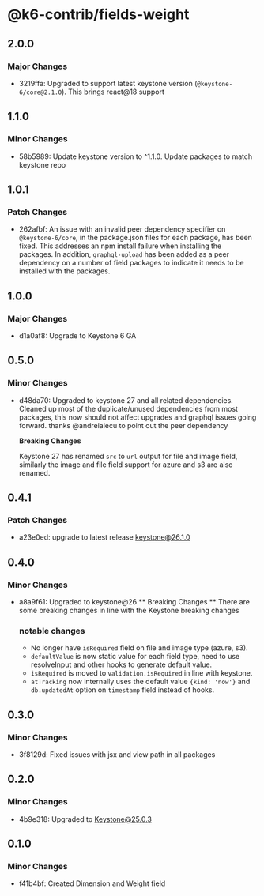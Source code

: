 # @k6-contrib/fields-weight

## 2.0.0

### Major Changes

- 3219ffa: Upgraded to support latest keystone version (`@keystone-6/core@2.1.0`). This brings react@18 support

## 1.1.0

### Minor Changes

- 58b5989: Update keystone version to ^1.1.0. Update packages to match keystone repo

## 1.0.1

### Patch Changes

- 262afbf: An issue with an invalid peer dependency specifier on `@keystone-6/core`, in the package.json files for each package, has been fixed. This addresses an npm install failure when installing the packages. In addition, `graphql-upload` has been added as a peer dependency on a number of field packages to indicate it needs to be installed with the packages.

## 1.0.0

### Major Changes

- d1a0af8: Upgrade to Keystone 6 GA

## 0.5.0

### Minor Changes

- d48da70: Upgraded to keystone 27 and all related dependencies.
  Cleaned up most of the duplicate/unused dependencies from most packages, this now should not affect upgrades and graphql issues going forward. thanks @andreialecu to point out the peer dependency

  **Breaking Changes**

  Keystone 27 has renamed `src` to `url` output for file and image field, similarly the image and file field support for azure and s3 are also renamed.

## 0.4.1

### Patch Changes

- a23e0ed: upgrade to latest release keystone@26.1.0

## 0.4.0

### Minor Changes

- a8a9f61: Upgraded to keystone@26
  ** Breaking Changes **
  There are some breaking changes in line with the Keystone breaking changes

  ### notable changes

  - No longer have `isRequired` field on file and image type (azure, s3).
  - `defaultValue` is now static value for each field type, need to use resolveInput and other hooks to generate default value.
  - `isRequired` is moved to `validation.isRequired` in line with keystone.
  - `atTracking` now internally uses the default value `{kind: 'now'}` and `db.updatedAt` option on `timestamp` field instead of hooks.

## 0.3.0

### Minor Changes

- 3f8129d: Fixed issues with jsx and view path in all packages

## 0.2.0

### Minor Changes

- 4b9e318: Upgraded to Keystone@25.0.3

## 0.1.0

### Minor Changes

- f41b4bf: Created Dimension and Weight field
